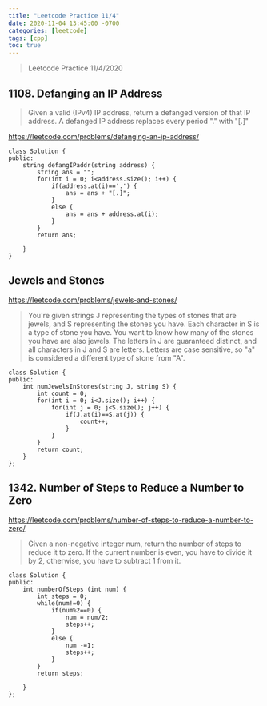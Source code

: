 ```yaml
---
title: "Leetcode Practice 11/4"
date: 2020-11-04 13:45:00 -0700
categories: [leetcode]
tags: [cpp]
toc: true
---
```


> Leetcode Practice 11/4/2020

## 1108. Defanging an IP Address


> Given a valid (IPv4) IP address, return a defanged version of that IP address. A defanged IP address replaces every period "." with "[.]"


https://leetcode.com/problems/defanging-an-ip-address/

```
class Solution {
public:
    string defangIPaddr(string address) {
        string ans = "";
        for(int i = 0; i<address.size(); i++) {
            if(address.at(i)=='.') {
                ans = ans + "[.]";
            }
            else {
                ans = ans + address.at(i);
            }
        }
        return ans;
        
    }
}
```

## Jewels and Stones

https://leetcode.com/problems/jewels-and-stones/

> You're given strings J representing the types of stones that are jewels, and S representing the stones you have.  Each character in S is a type of stone you have.  You want to know how many of the stones you have are also jewels. The letters in J are guaranteed distinct, and all characters in J and S are letters. Letters are case sensitive, so "a" is considered a different type of stone from "A".

```
class Solution {
public:
    int numJewelsInStones(string J, string S) {
        int count = 0;
        for(int i = 0; i<J.size(); i++) {
            for(int j = 0; j<S.size(); j++) {
                if(J.at(i)==S.at(j)) {
                    count++;
                }
            }
        }
        return count;
    }
};
```
## 1342. Number of Steps to Reduce a Number to Zero

https://leetcode.com/problems/number-of-steps-to-reduce-a-number-to-zero/

> Given a non-negative integer num, return the number of steps to reduce it to zero. If the current number is even, you have to divide it by 2, otherwise, you have to subtract 1 from it.

```
class Solution {
public:
    int numberOfSteps (int num) {
        int steps = 0;
        while(num!=0) {
            if(num%2==0) {
                num = num/2;
                steps++;
            }
            else {
                num -=1;
                steps++;
            }
        }
        return steps;
        
    }
};
```

